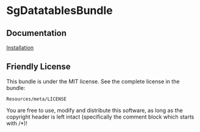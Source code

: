 # SgDatatablesBundle

## Documentation

[Installation](https://github.com/stwe/DatatablesBundle/blob/1.0/Resources/doc/installation.md)

## Friendly License

This bundle is under the MIT license. See the complete license in the bundle:

    Resources/meta/LICENSE

You are free to use, modify and distribute this software, as long as the copyright header is left intact (specifically the comment block which starts with /*)!

